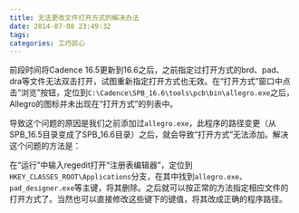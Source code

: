 ```yaml
---
title: 无法更改文件打开方式的解决办法
date: 2014-07-08 23:49:32
tags:
categories: 工巧匠心
---
```


前段时间将Cadence 16.5更新到16.6之后，之前指定过打开方式的brd、pad、dra等文件无法双击打开，试图重新指定打开方式也无效。在“打开方式”窗口中点击“浏览”按钮，定位到`C:\Cadence\SPB_16.6\tools\pcb\bin\allegro.exe`之后，Allegro的图标并未出现在“打开方式”的列表中。

导致这个问题的原因是我们之前添加过`allegro.exe`，此程序的路径变更（从SPB_16.5目录变成了SPB_16.6目录）之后，就会导致“打开方式”无法添加。解决这个问题的方法是：

<!--more-->

在“运行”中输入regedit打开“注册表编辑器”，定位到`HKEY_CLASSES_ROOT\Applications`分支，在其中找到`allegro.exe`、`pad_designer.exe`等主键，将其删除。之后就可以按正常的方法指定相应文件的打开方式了。当然也可以直接修改这些键下的键值，将其改成正确的程序路径。
